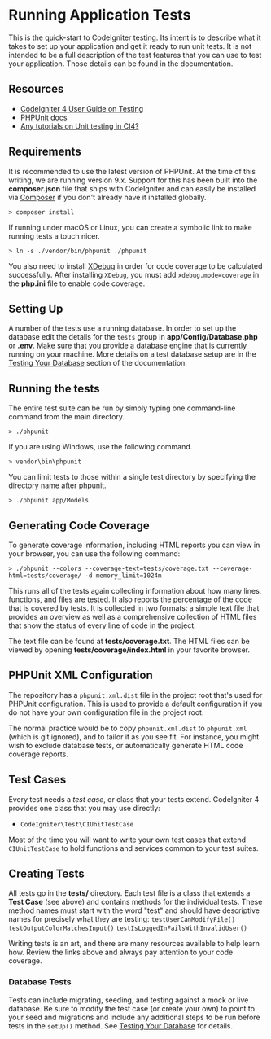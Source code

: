 # Running Application Tests

This is the quick-start to CodeIgniter testing. Its intent is to describe what
it takes to set up your application and get it ready to run unit tests. It is
not intended to be a full description of the test features that you can use to
test your application. Those details can be found in the documentation.

## Resources

- [CodeIgniter 4 User Guide on Testing](https://codeigniter.com/user_guide/testing/index.html)
- [PHPUnit docs](https://phpunit.de/documentation.html)
- [Any tutorials on Unit testing in CI4?](https://forum.codeigniter.com/showthread.php?tid=81830)

## Requirements

It is recommended to use the latest version of PHPUnit. At the time of this
writing, we are running version 9.x. Support for this has been built into the
**composer.json** file that ships with CodeIgniter and can easily be installed
via [Composer](https://getcomposer.org/) if you don't already have it installed
globally.

```console
> composer install
```

If running under macOS or Linux, you can create a symbolic link to make running
tests a touch nicer.

```console
> ln -s ./vendor/bin/phpunit ./phpunit
```

You also need to install [XDebug](https://xdebug.org/docs/install) in order for
code coverage to be calculated successfully. After installing `XDebug`, you must
add `xdebug.mode=coverage` in the **php.ini** file to enable code coverage.

## Setting Up

A number of the tests use a running database. In order to set up the database
edit the details for the `tests` group in **app/Config/Database.php** or
**.env**. Make sure that you provide a database engine that is currently running
on your machine. More details on a test database setup are in the
[Testing Your Database](https://codeigniter.com/user_guide/testing/database.html)
section of the documentation.

## Running the tests

The entire test suite can be run by simply typing one command-line command from
the main directory.

```console
> ./phpunit
```

If you are using Windows, use the following command.

```console
> vendor\bin\phpunit
```

You can limit tests to those within a single test directory by specifying the
directory name after phpunit.

```console
> ./phpunit app/Models
```

## Generating Code Coverage

To generate coverage information, including HTML reports you can view in your
browser, you can use the following command:

```console
> ./phpunit --colors --coverage-text=tests/coverage.txt --coverage-html=tests/coverage/ -d memory_limit=1024m
```

This runs all of the tests again collecting information about how many lines,
functions, and files are tested. It also reports the percentage of the code that
is covered by tests. It is collected in two formats: a simple text file that
provides an overview as well as a comprehensive collection of HTML files that
show the status of every line of code in the project.

The text file can be found at **tests/coverage.txt**. The HTML files can be
viewed by opening **tests/coverage/index.html** in your favorite browser.

## PHPUnit XML Configuration

The repository has a `phpunit.xml.dist` file in the project root that's used for
PHPUnit configuration. This is used to provide a default configuration if you do
not have your own configuration file in the project root.

The normal practice would be to copy `phpunit.xml.dist` to `phpunit.xml` (which
is git ignored), and to tailor it as you see fit. For instance, you might wish
to exclude database tests, or automatically generate HTML code coverage reports.

## Test Cases

Every test needs a _test case_, or class that your tests extend. CodeIgniter 4
provides one class that you may use directly:

- `CodeIgniter\Test\CIUnitTestCase`

Most of the time you will want to write your own test cases that extend
`CIUnitTestCase` to hold functions and services common to your test suites.

## Creating Tests

All tests go in the **tests/** directory. Each test file is a class that extends
a **Test Case** (see above) and contains methods for the individual tests. These
method names must start with the word "test" and should have descriptive names
for precisely what they are testing: `testUserCanModifyFile()`
`testOutputColorMatchesInput()` `testIsLoggedInFailsWithInvalidUser()`

Writing tests is an art, and there are many resources available to help learn
how. Review the links above and always pay attention to your code coverage.

### Database Tests

Tests can include migrating, seeding, and testing against a mock or live
database. Be sure to modify the test case (or create your own) to point to your
seed and migrations and include any additional steps to be run before tests in
the `setUp()` method. See
[Testing Your Database](https://codeigniter.com/user_guide/testing/database.html)
for details.
